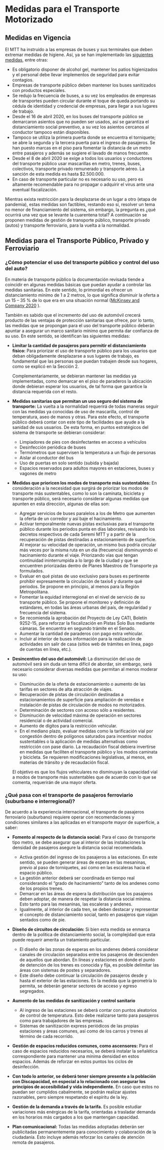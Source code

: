 # Medidas para el Transporte Motorizado

## Medidas en Vigencia

El MTT ha instruido a las empresas de buses y sus terminales que deben extremar medidas de higiene. Así, ya se han implementado las [siguientes medidas](http://www.red.cl/noticias/transporte-publico-adopta-medidas-preventivas-ante-la-pandemia-covid-19), entre otras:

- Es obligatorio disponer de alcohol gel, mantener los patios higienizados y el personal debe llevar implementos de seguridad para evitar contagios.
- Empresas de transporte público deben mantener los buses sanitizados con productos especiales.
- Se redujo la frecuencia de buses, a su vez los empleados de empresas de transportes pueden circular durante el toque de queda portando su cédula de identidad y credencial de empresas, para llegar a sus lugares de trabajo.
- Desde el 16 de abril 2020, en los buses del transporte público se demarcaron asientos que no pueden ser usados, así se garantiza el distanciamiento social preventivo, a su vez los asientos cercanos al conductor tampoco están disponibles.
- Tampoco se utiliza la primera puerta donde se encuentra el torniquete; se abre la segunda y la tercera puerta para el ingreso de pasajeros. Se han puesto marcas en el piso para fomentar la distancia de un metro entre pasajeros y además se sugiere el lavado de manos frecuente.
- Desde el 8 de abril 2020 se exige a todos los usuarios y conductores del transporte público usar mascarillas en metro, trenes, buses, colectivos, transporte privado remunerado y transporte aéreo. La sanción de esta medida es hasta $2.500.000. 
- En caso de transporte particular no es necesario su uso, pero es altamente recomendable para no propagar o adquirir el virus ante una eventual fiscalización.

Mientras exista restricción para la desplazarse de un lugar a otro (etapa de pandemia), estas medidas son factibles, restando eso sí, resolver un tema no menor de financiamiento del sistema, sin embargo, la pregunta es ¿qué ocurrirá una vez que se levante la cuarentena total? A continuación se proponen medidas de gestión de transporte público, transporte privado (autos) y transporte ferroviario, para la vuelta a la normalidad.

##	Medidas para el Transporte Público, Privado y Ferroviario

###	¿Cómo potenciar el uso del transporte público y control del uso del auto?

En materia de transporte público la documentación revisada tiende a coincidir en algunas medidas básicas que puedan ayudar a controlar las medidas sanitarias. En este sentido, lo primordial es ofrecer un distanciamiento mínimo de 1 a 2 metros, lo que significa disminuir la oferta a un 15 – 35 % de lo que era en una situación normal ([McKinsey and Company 2020](https://www.mckinsey.com/industries/travel-logistics-and-transport-infrastructure/our-insights/restoring-public-transit-amid-covid-19-what-european-cities-can-learn-from-one-another) ). 

También es sabido que el incremento del uso de automóvil crecerá producto de las ventajas de protección sanitarias que ofrece, por lo tanto, las medidas que se propongan para el uso del transporte público deberán apuntar a asegurar un marco sanitario mínimo que permita dar confianza de su uso. En este sentido, se identifican las siguientes medidas:

- **Limitar la cantidad de pasajeros para permitir el distanciamiento físico:** Para priorizar el uso de transporte público para los usuarios que deban obligadamente desplazarse a sus lugares de trabajo, es fundamental que las personas que puedan trabajen desde sus hogares, como se explicó en la Sección 2.

  Complementariamente, se debieran mantener las medidas ya implementadas, como demarcar en el piso de paraderos la ubicación donde debieran esperar los usuarios, de tal forma que garantice la distancia requerida con el resto. 



-	**Medidas sanitarias que permitan un uso seguro del sistema de transporte:** La vuelta a la normalidad requerirá de todas maneras seguir con las medidas ya conocidas de uso de mascarilla, control de temperatura, aseo de manos y otras. Para este efecto, el transporte público deberá contar con este tipo de facilidades que ayude a la sanidad de sus usuarios. De esta forma, en puntos estratégicos del sistema de transporte se debieran considerar:
    -	Limpiadores de pies con desinfectantes en acceso a vehículos
    -	Desinfección periódica de buses
    -	Termómetros que supervisen la temperatura a un flujo de personas
    -	Aislar al conductor del bus
    -	Uso de puertas en solo sentido (subida y bajada)
    -	Espacios reservados para adultos mayores en estaciones, buses y vagones de metro


- **Medidas que prioricen los modos de transporte más sustentables:** En consideración a la necesidad que surgirá de priorizar los modos de transporte más sustentables, como lo son la caminata, bicicleta y transporte público, será necesario considerar algunas medidas que apunten en esta dirección, algunas de ellas son:
  -	Agregar servicios de buses paralelos a los de Metro que aumenten la oferta de un corredor y así baje el hacinamiento.
  -	Activar temporalmente nuevas pistas exclusivas para el transporte público durante los periodos punta en días laborales, revisando los decretos respectivos de cada Seremi MTT  y a partir de la recuperación de pistas destinadas a estacionamiento de superficie. Al mejorar su velocidad de operación, un mismo bus podría circular más veces por la misma ruta en un día (frecuencia) disminuyendo el hacinamiento durante el viaje. Priorizando vías que tengan continuidad ininterrumpida a lo largo de la ciudad y que se encuentren priorizadas dentro de Planes Maestros de Transporte ya formulados. 
  -	Evaluar en qué pistas de uso exclusivo para buses es pertinente prohibir expresamente la circulación de taxis4 y durante qué periodos. Se propone en principio, al menos para la Región Metropolitana.
  -	Fomentar la equidad interregional en el nivel de servicio de su transporte público. Se propone el monitoreo y definición de estándares, en todas las áreas urbanas del país, de regularidad y frecuencia del sistema. 
  -	Se recomienda la aprobación del Proyecto de Ley CATI, Boletín 9252-15, para reforzar la fiscalización en Pistas Solo Bus mediante cámaras. Se encuentra en segundo trámite en el Senado.
  -	Aumentar la cantidad de paraderos con pago extra vehicular.
  -	Incluir al interior de buses información para la realización de actividades sin salir de casa (sitios web de trámites en línea, pago de cuentas en línea, etc.).

- **Desincentivo del uso del automóvil:** La disminución del uso de automóvil será sin duda un tema difícil de abordar, sin embargo, será necesario considerar diversas medidas que permitan al menos moderar su uso:
  -	Disminución de la oferta de estacionamiento o aumento de las tarifas en sectores de alta atracción de viajes.
  -	Recuperación de pistas de circulación destinadas a estacionamientos de superficie para ampliación de veredas e instalación de pistas de circulación de modos no motorizados.
  -	Determinación de sectores con acceso sólo a residentes.
  -	Disminución de velocidad máxima de operación en sectores residencial o de actividad comercial.
  -	Aumento de dígitos para la restricción vehicular.
  -	En el mediano plazo, evaluar medidas como la tarificación vial por congestión dentro de polígonos saturados para incentivar modos sustentables o la aplicación de medidas alternativas como restricción con pase diario. La recaudación fiscal debiera invertirse en medidas que faciliten el transporte público y los modos caminata y bicicleta. Se requieren modificaciones legislativas, al menos, en materias de tránsito y de recaudación fiscal.

  El objetivo es que los flujos vehiculares no disminuyan la capacidad vial a modos de transporte más sustentables que de acuerdo con lo que se comenta, requerirán de una mayor oferta.

###	¿Qué pasa con el transporte de pasajeros ferroviario (suburbano e interregional)?

De acuerdo a la experiencia internacional, el transporte de pasajeros ferroviario (suburbano) requiere operar con recomendaciones y condiciones similares a las aplicadas en el transporte mayor de superficie, a saber:

- **Fomento al respecto de la distancia social:** Para el caso de transporte tipo metro, se debe asegurar que al interior de las instalaciones la densidad de pasajeros asegure la distancia social recomendada.
  -	Activa gestión del ingreso de los pasajeros a las estaciones. En este sentido, se pueden generar áreas de espera en las mesaninas, previo al paso de torniquetes, así como en las escaleras hacia el espacio público.
  -	La gestión anterior deberá ser coordinada en tiempo real considerando el “grado de hacinamiento” tanto de los andenes como de los propios trenes.
  -	Demarcar en las áreas de espera la distribución que los pasajeros deben adoptar, de manera de respetar la distancia social mínima. Esto tanto para las mesaninas, las escaleras y andenes.
  -	Igualmente, al interior de cada tren, se deben destacar y representar el concepto de distanciamiento social, tanto en pasajeros que viajan sentados como de pie.

- **Diseño de circuitos de circulación:** Si bien esta medida se enmarca dentro de la política de distanciamiento social, la complejidad que esta puede requerir amerita un tratamiento particular. 
  -	El diseño de las zonas de esperas en los andenes deberá considerar canales de circulación separados entre los pasajeros de descienden de aquellos que abordan. En líneas y estaciones en donde el punto de detención de los trenes es conocida y fija, es posible delimitar las áreas con sistemas de postes y separadores. 
  -	Este diseño debe continuar la circulación de pasajeros desde y hasta el exterior de las estaciones. En la medida que la geometría lo permita, se deberán generar sectores de acceso y egreso segregados.

- **Aumento de las medidas de sanitización y control sanitario**
  -	Al ingreso de las estaciones se deberá contar con puntos aleatorios de control de temperatura. Esto debe realizarse tanto para pasajeros como para trabajadores de las empresas.
  -	Sistemas de sanitización express periódicos de las propias estaciones y áreas comunes, así como de los carros y trenes al término de cada recorrido.

- **Gestión de espacios reducidos comunes, como ascensores:** Para el caso de espacios reducidos necesarios, se deberá instalar la señalética correspondiente para mantener una mínima densidad en estos espacios. Además de reforzar en estos puntos los ciclos de desinfección.

- **Con todo lo anterior, se deberá tener siempre presente a la población con Discapacidad, en especial a lo relacionado con asegurar los principios de accesibilidad y vida independiente.** En caso que estos no puedan ser cumplidos cabalmente, se podrán realizar ajustes razonables, pero siempre respetando el espíritu de la ley.

- **Gestión de la demanda a través de la tarifa.** Es posible estudiar variaciones más enérgicas de la tarifa, orientadas a trasladar demanda en los horarios más cargados a los que mantengan capacidad. 

- **Plan comunicacional:** Todas las medidas adoptadas deberán ser publicitadas permanentemente para conocimiento y colaboración de la ciudadanía. Esto incluye además reforzar los canales de atención remota de pasajeros.


